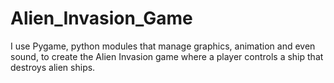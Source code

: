 # Alien_Invasion_Game
I use Pygame, python modules that manage graphics, animation and even sound, to create the Alien Invasion game where a player controls a ship that destroys alien ships.
